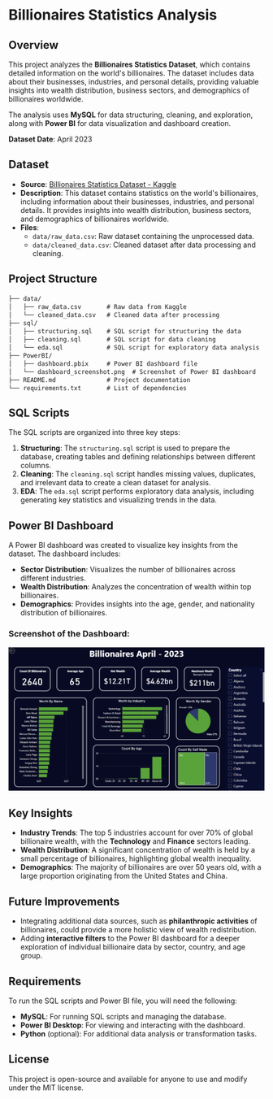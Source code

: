 
# Billionaires Statistics Analysis

## Overview
This project analyzes the **Billionaires Statistics Dataset**, which contains detailed information on the world's billionaires. The dataset includes data about their businesses, industries, and personal details, providing valuable insights into wealth distribution, business sectors, and demographics of billionaires worldwide.

The analysis uses **MySQL** for data structuring, cleaning, and exploration, along with **Power BI** for data visualization and dashboard creation.

**Dataset Date**: April 2023

## Dataset
- **Source**: [Billionaires Statistics Dataset - Kaggle](https://www.kaggle.com/datasets/nelgiriyewithana/billionaires-statistics-dataset)
- **Description**: This dataset contains statistics on the world's billionaires, including information about their businesses, industries, and personal details. It provides insights into wealth distribution, business sectors, and demographics of billionaires worldwide.
- **Files**:
  - `data/raw_data.csv`: Raw dataset containing the unprocessed data.
  - `data/cleaned_data.csv`: Cleaned dataset after data processing and cleaning.

## Project Structure
```
├── data/
│   ├── raw_data.csv       # Raw data from Kaggle
│   └── cleaned_data.csv   # Cleaned data after processing
├── sql/
│   ├── structuring.sql    # SQL script for structuring the data
│   ├── cleaning.sql       # SQL script for data cleaning
│   └── eda.sql            # SQL script for exploratory data analysis
├── PowerBI/
│   ├── dashboard.pbix     # Power BI dashboard file
│   └── dashboard_screenshot.png  # Screenshot of Power BI dashboard
├── README.md              # Project documentation
└── requirements.txt       # List of dependencies
```

## SQL Scripts
The SQL scripts are organized into three key steps:
1. **Structuring**: The `structuring.sql` script is used to prepare the database, creating tables and defining relationships between different columns.
2. **Cleaning**: The `cleaning.sql` script handles missing values, duplicates, and irrelevant data to create a clean dataset for analysis.
3. **EDA**: The `eda.sql` script performs exploratory data analysis, including generating key statistics and visualizing trends in the data.

## Power BI Dashboard
A Power BI dashboard was created to visualize key insights from the dataset. The dashboard includes:
- **Sector Distribution**: Visualizes the number of billionaires across different industries.
- **Wealth Distribution**: Analyzes the concentration of wealth within top billionaires.
- **Demographics**: Provides insights into the age, gender, and nationality distribution of billionaires.

### Screenshot of the Dashboard:
![Power BI Dashboard Screenshot](reports/dashboard_screenshot.png)

## Key Insights
- **Industry Trends**: The top 5 industries account for over 70% of global billionaire wealth, with the **Technology** and **Finance** sectors leading.
- **Wealth Distribution**: A significant concentration of wealth is held by a small percentage of billionaires, highlighting global wealth inequality.
- **Demographics**: The majority of billionaires are over 50 years old, with a large proportion originating from the United States and China.

## Future Improvements
- Integrating additional data sources, such as **philanthropic activities** of billionaires, could provide a more holistic view of wealth redistribution.
- Adding **interactive filters** to the Power BI dashboard for a deeper exploration of individual billionaire data by sector, country, and age group.

## Requirements
To run the SQL scripts and Power BI file, you will need the following:
- **MySQL**: For running SQL scripts and managing the database.
- **Power BI Desktop**: For viewing and interacting with the dashboard.
- **Python** (optional): For additional data analysis or transformation tasks.

## License
This project is open-source and available for anyone to use and modify under the MIT license.
